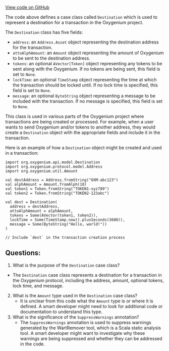 [View code on GitHub](https://github.com/oxygenium/oxygenium/api/src/main/scala/org/oxygenium/api/model/Destination.scala)

The code above defines a case class called `Destination` which is used to represent a destination for a transaction in the Oxygenium project. 

The `Destination` class has five fields:
- `address`: an `Address.Asset` object representing the destination address for the transaction.
- `attoAlphAmount`: an `Amount` object representing the amount of Oxygenium to be sent to the destination address.
- `tokens`: an optional `AVector[Token]` object representing any tokens to be sent along with the Oxygenium. If no tokens are being sent, this field is set to `None`.
- `lockTime`: an optional `TimeStamp` object representing the time at which the transaction should be locked until. If no lock time is specified, this field is set to `None`.
- `message`: an optional `ByteString` object representing a message to be included with the transaction. If no message is specified, this field is set to `None`.

This class is used in various parts of the Oxygenium project where transactions are being created or processed. For example, when a user wants to send Oxygenium and/or tokens to another address, they would create a `Destination` object with the appropriate fields and include it in the transaction. 

Here is an example of how a `Destination` object might be created and used in a transaction:
```
import org.oxygenium.api.model.Destination
import org.oxygenium.protocol.model.Address
import org.oxygenium.util.Amount

val destAddress = Address.fromString("OXM-abc123")
val alphAmount = Amount.fromAlph(10)
val token1 = Token.fromString("TOKEN1-xyz789")
val token2 = Token.fromString("TOKEN2-123abc")

val dest = Destination(
  address = destAddress,
  attoAlphAmount = alphAmount,
  tokens = Some(AVector(token1, token2)),
  lockTime = Some(TimeStamp.now().plusSeconds(3600)),
  message = Some(ByteString("Hello, world!"))
)

// Include `dest` in the transaction creation process
```
## Questions: 
 1. What is the purpose of the `Destination` case class?
   - The `Destination` case class represents a destination for a transaction in the Oxygenium protocol, including the address, amount, optional tokens, lock time, and message.
2. What is the `Amount` type used in the `Destination` case class?
   - It is unclear from this code what the `Amount` type is or where it is defined. A smart developer might need to look for additional code or documentation to understand this type.
3. What is the significance of the `SuppressWarnings` annotation?
   - The `SuppressWarnings` annotation is used to suppress warnings generated by the WartRemover tool, which is a Scala static analysis tool. A smart developer might want to investigate why these warnings are being suppressed and whether they can be addressed in the code.